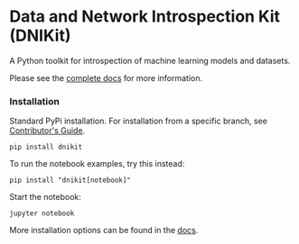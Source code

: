 # Data and Network Introspection Kit (DNIKit)

A Python toolkit for introspection of machine learning models and datasets.

Please see the [complete docs](https://apple.github.io/dnikit/index.html) for more information.

### Installation

Standard PyPi installation. For installation from a specific branch, see [Contributor's Guide](https://apple.github.io/dnikit/dev/contributing.html).

```
pip install dnikit
```

To run the notebook examples, try this instead:

```
pip install "dnikit[notebook]"
```

Start the notebook:

```
jupyter notebook
```

More installation options can be found in the [docs](https://apple.github.io/dnikit/general/installation.html).
